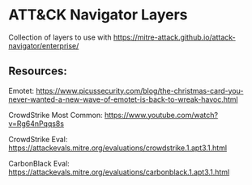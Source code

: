 # ATT&CK Navigator Layers
Collection of layers to use with https://mitre-attack.github.io/attack-navigator/enterprise/

## Resources:

Emotet: https://www.picussecurity.com/blog/the-christmas-card-you-never-wanted-a-new-wave-of-emotet-is-back-to-wreak-havoc.html

CrowdStrike Most Common: https://www.youtube.com/watch?v=Rg64nPqqs8s

CrowdStrike Eval: https://attackevals.mitre.org/evaluations/crowdstrike.1.apt3.1.html

CarbonBlack Eval: https://attackevals.mitre.org/evaluations/carbonblack.1.apt3.1.html
